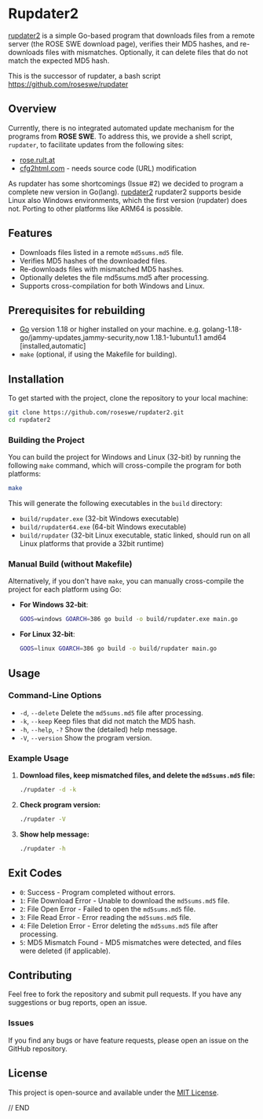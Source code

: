
# Rupdater2

[rupdater2](https://github.com/roseswe/rupdater2) is a simple Go-based program that downloads files from a remote server (the ROSE SWE download page), verifies their MD5 hashes, and re-downloads files with mismatches. Optionally, it can delete files that do not match the expected MD5 hash.

This is the successor of rupdater, a bash script https://github.com/roseswe/rupdater

## Overview

Currently, there is no integrated automated update mechanism for the programs from **ROSE SWE**. To address this, we provide a shell script, `rupdater`, to facilitate updates from the following sites:

- [rose.rult.at](http://rose.rult.at/)
- [cfg2html.com](http://www.cfg2html.com)   - needs source code (URL) modification

As rupdater has some shortcomings (Issue #2) we decided to program a complete new version in Go(lang). [rupdater2](https://github.com/roseswe/rupdater)
rupdater2 supports beside Linux also Windows environments, which the first version (rupdater) does not. Porting to other platforms like ARM64 is possible.

## Features

- Downloads files listed in a remote `md5sums.md5` file.
- Verifies MD5 hashes of the downloaded files.
- Re-downloads files with mismatched MD5 hashes.
- Optionally deletes the file md5sums.md5 after processing.
- Supports cross-compilation for both Windows and Linux.

## Prerequisites for rebuilding

- [Go](https://golang.org/dl/) version 1.18 or higher installed on your machine. e.g. golang-1.18-go/jammy-updates,jammy-security,now 1.18.1-1ubuntu1.1 amd64 [installed,automatic]
- `make` (optional, if using the Makefile for building).

## Installation

To get started with the project, clone the repository to your local machine:

```bash
git clone https://github.com/roseswe/rupdater2.git
cd rupdater2
```

### Building the Project

You can build the project for Windows and Linux (32-bit) by running the following `make` command, which will cross-compile the program for both platforms:

```bash
make
```

This will generate the following executables in the `build` directory:
- `build/rupdater.exe` (32-bit Windows executable)
- `build/rupdater64.exe` (64-bit Windows executable)
- `build/rupdater` (32-bit Linux executable, static linked, should run on all Linux platforms that provide a 32bit runtime)

### Manual Build (without Makefile)

Alternatively, if you don't have `make`, you can manually cross-compile the project for each platform using Go:

- **For Windows 32-bit**:
  ```bash
  GOOS=windows GOARCH=386 go build -o build/rupdater.exe main.go
  ```

- **For Linux 32-bit**:
  ```bash
  GOOS=linux GOARCH=386 go build -o build/rupdater main.go
  ```

## Usage

### Command-Line Options

- `-d`, `--delete`        Delete the `md5sums.md5` file after processing.
- `-k`, `--keep`          Keep files that did not match the MD5 hash.
- `-h`, `--help`, `-?`    Show the (detailed) help message.
- `-V`, `--version`       Show the program version.

### Example Usage

1. **Download files, keep mismatched files, and delete the `md5sums.md5` file:**

   ```bash
   ./rupdater -d -k
   ```

2. **Check program version:**

   ```bash
   ./rupdater -V
   ```

3. **Show help message:**

   ```bash
   ./rupdater -h
   ```

## Exit Codes

- `0`: Success - Program completed without errors.
- `1`: File Download Error - Unable to download the `md5sums.md5` file.
- `2`: File Open Error - Failed to open the `md5sums.md5` file.
- `3`: File Read Error - Error reading the `md5sums.md5` file.
- `4`: File Deletion Error - Error deleting the `md5sums.md5` file after processing.
- `5`: MD5 Mismatch Found - MD5 mismatches were detected, and files were deleted (if applicable).

## Contributing

Feel free to fork the repository and submit pull requests. If you have any suggestions or bug reports, open an issue.

### Issues

If you find any bugs or have feature requests, please open an issue on the GitHub repository.

## License

This project is open-source and available under the [MIT License](LICENSE).

// END
